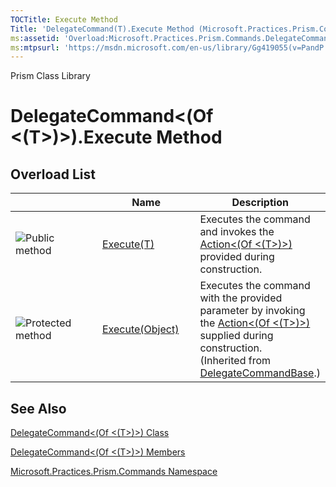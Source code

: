 ```yaml
---
TOCTitle: Execute Method
Title: 'DelegateCommand(T).Execute Method (Microsoft.Practices.Prism.Commands)'
ms:assetid: 'Overload:Microsoft.Practices.Prism.Commands.DelegateCommand\`1.Execute'
ms:mtpsurl: 'https://msdn.microsoft.com/en-us/library/Gg419055(v=PandP.50)'
---
```


Prism Class Library

DelegateCommand&lt;(Of &lt;(T&gt;)&gt;).Execute Method
==========================================================

Overload List
-------------

<span id="overloadMembersTableToggle"></span>
<table>
<colgroup>
<col width="33%" />
<col width="33%" />
<col width="33%" />
</colgroup>
<thead>
<tr class="header">
<th> </th>
<th>Name</th>
<th>Description</th>
</tr>
</thead>
<tbody>
<tr class="odd">
<td><img src="https://msdn.microsoft.com/en-us/Gg419055.pubmethod(en-us,PandP.50).gif" title="Public method" /></td>
<td><a href="https://msdn.microsoft.com/m:microsoft.practices.prism.commands.delegatecommand%601.execute(%600)">Execute(T)</a></td>
<td><div class="summary">
Executes the command and invokes the <a href="http://msdn2.microsoft.com/en-us/library/018hxwa8">Action&lt;(Of &lt;(T&gt;)&gt;)</a> provided during construction.
</div></td>
</tr>
<tr class="even">
<td><img src="https://msdn.microsoft.com/en-us/Gg419055.protmethod(en-us,PandP.50).gif" title="Protected method" /></td>
<td><a href="https://msdn.microsoft.com/m:microsoft.practices.prism.commands.delegatecommandbase.execute(system.object)">Execute(Object)</a></td>
<td><div class="summary">
Executes the command with the provided parameter by invoking the <a href="http://msdn2.microsoft.com/en-us/library/018hxwa8">Action&lt;(Of &lt;(T&gt;)&gt;)</a> supplied during construction.
</div>
(Inherited from <a href="https://msdn.microsoft.com/t:microsoft.practices.prism.commands.delegatecommandbase">DelegateCommandBase</a>.)</td>
</tr>
</tbody>
</table>

See Also
--------


[DelegateCommand&lt;(Of &lt;(T&gt;)&gt;) Class](https://msdn.microsoft.com/t:microsoft.practices.prism.commands.delegatecommand%601)

[DelegateCommand&lt;(Of &lt;(T&gt;)&gt;) Members](https://msdn.microsoft.com/allmembers.t:microsoft.practices.prism.commands.delegatecommand%601)

[Microsoft.Practices.Prism.Commands Namespace](https://msdn.microsoft.com/n:microsoft.practices.prism.commands)
